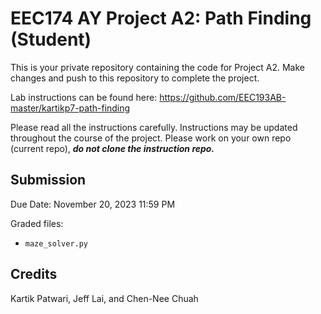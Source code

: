 # EEC174 AY Project A2: Path Finding (Student)

This is your private repository containing the code for Project A2. Make changes and push to this repository to complete the project.

Lab instructions can be found here: https://github.com/EEC193AB-master/kartikp7-path-finding

Please read all the instructions carefully. Instructions may be updated throughout the course of the project.
Please work on your own repo (current repo), ***do not clone the instruction repo.***

## Submission

Due Date: November 20, 2023 11:59 PM

Graded files:
- ```maze_solver.py```

## Credits
Kartik Patwari, Jeff Lai, and Chen-Nee Chuah
